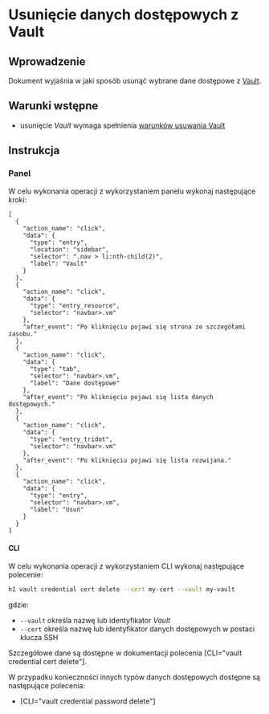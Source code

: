 # Usunięcie danych dostępowych z Vault

## Wprowadzenie

Dokument wyjaśnia w jaki sposób usunąć wybrane dane dostępowe z [Vault](/resource/storage/vault.md).

## Warunki wstępne

* usunięcie *Vault* wymaga spełnienia [warunków usuwania Vault](/resource/storage/vault.md#usuwanie)

## Instrukcja

### Panel

W celu wykonania operacji z wykorzystaniem panelu wykonaj następujące kroki:

```guide
[
  {
    "action_name": "click",
    "data": {
      "type": "entry",
      "location": "sidebar",
      "selector": ".nav > li:nth-child(2)",
      "label": "Vault"
    }
  },
  {
    "action_name": "click",
    "data": {
      "type": "entry_resource",
      "selector": "navbar>.vm"
    },
    "after_event": "Po kliknięciu pojawi się strona ze szczegółami zasobu."
  },
  {
    "action_name": "click",
    "data": {
      "type": "tab",
      "selector": "navbar>.vm",
      "label": "Dane dostępowe"
    },
    "after_event": "Po kliknięciu pojawi się lista danych dostępowych."
  },
  {
    "action_name": "click",
    "data": {
      "type": "entry_tridot",
      "selector": "navbar>.vm"
    },
    "after_event": "Po kliknięciu pojawi się lista rozwijana."
  },
  {
    "action_name": "click",
    "data": {
      "type": "entry",
      "selector": "navbar>.vm",
      "label": "Usuń"
    }
  }
]
```

#### CLI

W celu wykonania operacji z wykorzystaniem CLI wykonaj następujące polecenie:

```bash
h1 vault credential cert delete --cert my-cert --vault my-vault
```

gdzie:

 * ```--vault``` określa nazwę lub identyfikator *Vault*
 * ```--cert``` określa nazwę lub identyfikator danych dostępowych w postaci klucza SSH
 
Szczegółowe dane są dostępne w dokumentacji polecenia [CLI="vault credential cert delete"].

W przypadku konieczności innych typów danych dostępowych dostępne są następujące polecenia:

* [CLI="vault credential password delete"]